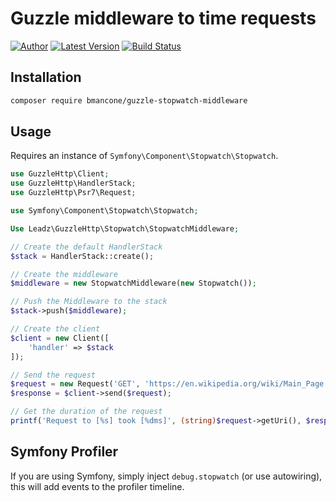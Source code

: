 # Guzzle middleware to time requests

[![Author](http://img.shields.io/badge/author-@bmancone-blue.svg?style=flat-square)](https://github.com/bmancone)
[![Latest Version](https://img.shields.io/packagist/v/bmancone/guzzle-stopwatch-middleware.svg?style=flat-square)](https://packagist.org/packages/bmancone/guzzle-stopwatch-middleware)
[![Build Status](https://img.shields.io/travis/bmancone/guzzle-stopwatch-middleware.svg?style=flat-square&branch=master)](https://travis-ci.org/bmancone/guzzle-stopwatch-middleware)

## Installation

```bash
composer require bmancone/guzzle-stopwatch-middleware
```

## Usage

Requires an instance of `Symfony\Component\Stopwatch\Stopwatch`.

```php
use GuzzleHttp\Client;
use GuzzleHttp\HandlerStack;
use GuzzleHttp\Psr7\Request;

use Symfony\Component\Stopwatch\Stopwatch;

Use Leadz\GuzzleHttp\Stopwatch\StopwatchMiddleware;

// Create the default HandlerStack
$stack = HandlerStack::create();

// Create the middleware
$middleware = new StopwatchMiddleware(new Stopwatch());

// Push the Middleware to the stack
$stack->push($middleware);

// Create the client
$client = new Client([
    'handler' => $stack
]);

// Send the request
$request = new Request('GET', 'https://en.wikipedia.org/wiki/Main_Page');
$response = $client->send($request);

// Get the duration of the request
printf('Request to [%s] took [%dms]', (string)$request->getUri(), $response->getHeaderLine('X-Duration'));
```

## Symfony Profiler

If you are using Symfony, simply inject `debug.stopwatch` (or use autowiring), this will add events to the profiler timeline.
  
  
